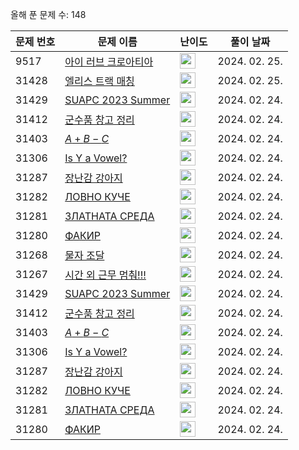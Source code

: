 올해 푼 문제 수: 148

| 문제 번호 | 문제 이름 | 난이도 | 풀이 날짜 |
| --- | --- | --- | --- |
| 9517 | [아이 러브 크로아티아](https://www.acmicpc.net/problem/9517) | <img height="25px" width="25px=" src="https://static.solved.ac/tier_small/3.svg"/> | 2024. 02. 25.  |
| 31428 | [엘리스 트랙 매칭](https://www.acmicpc.net/problem/31428) | <img height="25px" width="25px=" src="https://static.solved.ac/tier_small/2.svg"/> | 2024. 02. 25.  |
| 31429 | [SUAPC 2023 Summer](https://www.acmicpc.net/problem/31429) | <img height="25px" width="25px=" src="https://static.solved.ac/tier_small/1.svg"/> | 2024. 02. 24.  |
| 31412 | [군수품 창고 정리](https://www.acmicpc.net/problem/31412) | <img height="25px" width="25px=" src="https://static.solved.ac/tier_small/16.svg"/> | 2024. 02. 24.  |
| 31403 | [$A + B - C$](https://www.acmicpc.net/problem/31403) | <img height="25px" width="25px=" src="https://static.solved.ac/tier_small/2.svg"/> | 2024. 02. 24.  |
| 31306 | [Is Y a Vowel?](https://www.acmicpc.net/problem/31306) | <img height="25px" width="25px=" src="https://static.solved.ac/tier_small/2.svg"/> | 2024. 02. 24.  |
| 31287 | [장난감 강아지](https://www.acmicpc.net/problem/31287) | <img height="25px" width="25px=" src="https://static.solved.ac/tier_small/9.svg"/> | 2024. 02. 24.  |
| 31282 | [ЛОВНО КУЧЕ](https://www.acmicpc.net/problem/31282) | <img height="25px" width="25px=" src="https://static.solved.ac/tier_small/2.svg"/> | 2024. 02. 24.  |
| 31281 | [ЗЛАТНАТА СРЕДА](https://www.acmicpc.net/problem/31281) | <img height="25px" width="25px=" src="https://static.solved.ac/tier_small/2.svg"/> | 2024. 02. 24.  |
| 31280 | [ФАКИР](https://www.acmicpc.net/problem/31280) | <img height="25px" width="25px=" src="https://static.solved.ac/tier_small/2.svg"/> | 2024. 02. 24.  |
| 31268 | [물자 조달](https://www.acmicpc.net/problem/31268) | <img height="25px" width="25px=" src="https://static.solved.ac/tier_small/18.svg"/> | 2024. 02. 24.  |
| 31267 | [시간 외 근무 멈춰!!!](https://www.acmicpc.net/problem/31267) | <img height="25px" width="25px=" src="https://static.solved.ac/tier_small/18.svg"/> | 2024. 02. 24.  |
| 31429 | [SUAPC 2023 Summer](https://www.acmicpc.net/problem/31429) | <img height="25px" width="25px=" src="https://static.solved.ac/tier_small/1.svg"/> | 2024. 02. 24.  |
| 31412 | [군수품 창고 정리](https://www.acmicpc.net/problem/31412) | <img height="25px" width="25px=" src="https://static.solved.ac/tier_small/16.svg"/> | 2024. 02. 24.  |
| 31403 | [$A + B - C$](https://www.acmicpc.net/problem/31403) | <img height="25px" width="25px=" src="https://static.solved.ac/tier_small/2.svg"/> | 2024. 02. 24.  |
| 31306 | [Is Y a Vowel?](https://www.acmicpc.net/problem/31306) | <img height="25px" width="25px=" src="https://static.solved.ac/tier_small/2.svg"/> | 2024. 02. 24.  |
| 31287 | [장난감 강아지](https://www.acmicpc.net/problem/31287) | <img height="25px" width="25px=" src="https://static.solved.ac/tier_small/9.svg"/> | 2024. 02. 24.  |
| 31282 | [ЛОВНО КУЧЕ](https://www.acmicpc.net/problem/31282) | <img height="25px" width="25px=" src="https://static.solved.ac/tier_small/2.svg"/> | 2024. 02. 24.  |
| 31281 | [ЗЛАТНАТА СРЕДА](https://www.acmicpc.net/problem/31281) | <img height="25px" width="25px=" src="https://static.solved.ac/tier_small/2.svg"/> | 2024. 02. 24.  |
| 31280 | [ФАКИР](https://www.acmicpc.net/problem/31280) | <img height="25px" width="25px=" src="https://static.solved.ac/tier_small/2.svg"/> | 2024. 02. 24.  |
